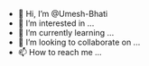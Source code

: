 - 👋 Hi, I’m @Umesh-Bhati
- 👀 I’m interested in ...
- 🌱 I’m currently learning ...
- 💞️ I’m looking to collaborate on ...
- 📫 How to reach me ...

<!---
Umesh-Bhati/Umesh-Bhati is a ✨ special ✨ repository because its `README.md` (this file) appears on your GitHub profile.
You can click the Preview link to take a look at your changes.
--->
